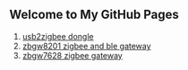 ## Welcome to My GitHub Pages

1. [usb2zigbee dongle](https://dongbh.github.io/usb2efr32mg13/)
2. [zbgw8201 zigbee and ble gateway](https://dongbh.github.io/zbgw8201/)
3. [zbgw7628 zigbee gateway](https://dongbh.github.io/zbgw7628/)